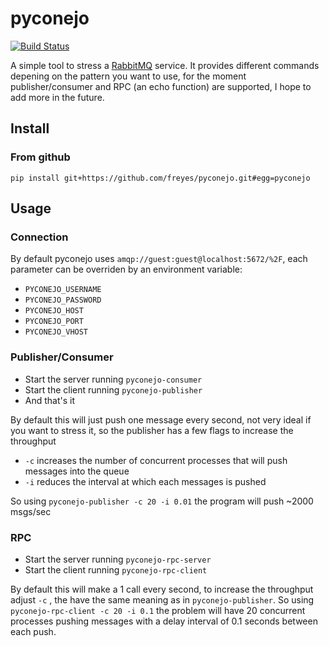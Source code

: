 # pyconejo

[![Build Status](https://travis-ci.org/freyes/pyconejo.svg?branch=master)](https://travis-ci.org/freyes/pyconejo)

A simple tool to stress a [RabbitMQ](http://www.rabbitmq.com/) service. It
provides different commands depening on the pattern you want to use, for the
moment publisher/consumer and RPC (an echo function) are supported, I hope to
add more in the future.

## Install

### From github

```
pip install git+https://github.com/freyes/pyconejo.git#egg=pyconejo
```

## Usage

### Connection

By default pyconejo uses `amqp://guest:guest@localhost:5672/%2F`, each
parameter can be overriden by an environment variable:

* `PYCONEJO_USERNAME`
* `PYCONEJO_PASSWORD`
* `PYCONEJO_HOST`
* `PYCONEJO_PORT`
* `PYCONEJO_VHOST`

### Publisher/Consumer

* Start the server running `pyconejo-consumer`
* Start the client running `pyconejo-publisher`
* And that's it

By default this will just push one message every second, not very ideal if you
want to stress it, so the publisher has a few flags to increase the throughput

* `-c` increases the number of concurrent processes that will push messages into the queue
* `-i` reduces the interval at which each messages is pushed

So using `pyconejo-publisher -c 20 -i 0.01` the program will push ~2000 msgs/sec


### RPC

* Start the server running `pyconejo-rpc-server`
* Start the client running `pyconejo-rpc-client`

By default this will make a 1 call every second, to increase the throughput
adjust `-c` , the have the same meaning as in `pyconejo-publisher`. So using
`pyconejo-rpc-client -c 20 -i 0.1` the problem will have 20 concurrent
processes pushing messages with a delay interval of 0.1 seconds between each
push.
